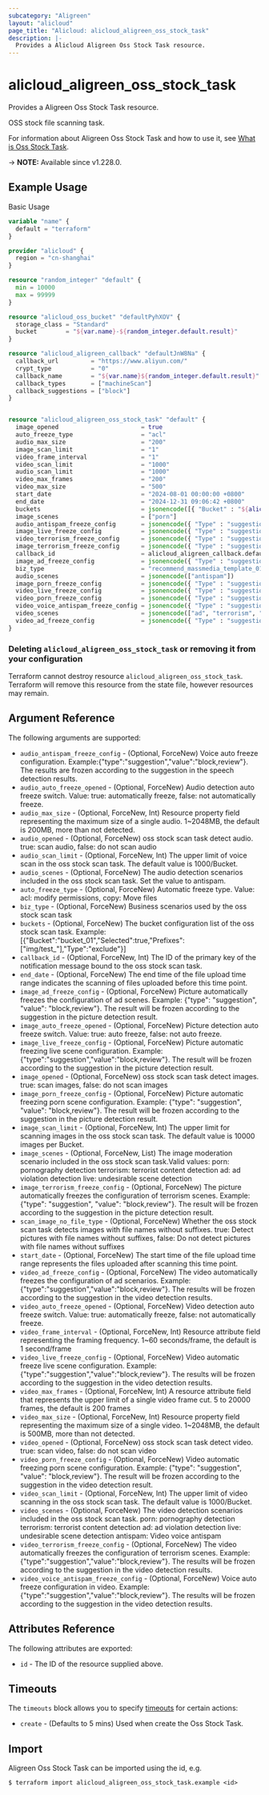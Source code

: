 ```yaml
---
subcategory: "Aligreen"
layout: "alicloud"
page_title: "Alicloud: alicloud_aligreen_oss_stock_task"
description: |-
  Provides a Alicloud Aligreen Oss Stock Task resource.
---
```


# alicloud_aligreen_oss_stock_task

Provides a Aligreen Oss Stock Task resource.

OSS stock file scanning task.

For information about Aligreen Oss Stock Task and how to use it, see [What is Oss Stock Task](https://next.api.alibabacloud.com/document/Green/2017-08-23/CreateOssStockTask).

-> **NOTE:** Available since v1.228.0.

## Example Usage

Basic Usage

```terraform
variable "name" {
  default = "terraform"
}

provider "alicloud" {
  region = "cn-shanghai"
}

resource "random_integer" "default" {
  min = 10000
  max = 99999
}

resource "alicloud_oss_bucket" "defaultPyhXOV" {
  storage_class = "Standard"
  bucket        = "${var.name}-${random_integer.default.result}"
}

resource "alicloud_aligreen_callback" "defaultJnW8Na" {
  callback_url         = "https://www.aliyun.com/"
  crypt_type           = "0"
  callback_name        = "${var.name}${random_integer.default.result}"
  callback_types       = ["machineScan"]
  callback_suggestions = ["block"]
}


resource "alicloud_aligreen_oss_stock_task" "default" {
  image_opened                       = true
  auto_freeze_type                   = "acl"
  audio_max_size                     = "200"
  image_scan_limit                   = "1"
  video_frame_interval               = "1"
  video_scan_limit                   = "1000"
  audio_scan_limit                   = "1000"
  video_max_frames                   = "200"
  video_max_size                     = "500"
  start_date                         = "2024-08-01 00:00:00 +0800"
  end_date                           = "2024-12-31 09:06:42 +0800"
  buckets                            = jsonencode([{ "Bucket" : "${alicloud_oss_bucket.defaultPyhXOV.bucket}", "Selected" : true, "Prefixes" : [] }])
  image_scenes                       = ["porn"]
  audio_antispam_freeze_config       = jsonencode({ "Type" : "suggestion", "Value" : "block" })
  image_live_freeze_config           = jsonencode({ "Type" : "suggestion", "Value" : "block" })
  video_terrorism_freeze_config      = jsonencode({ "Type" : "suggestion", "Value" : "block" })
  image_terrorism_freeze_config      = jsonencode({ "Type" : "suggestion", "Value" : "block" })
  callback_id                        = alicloud_aligreen_callback.defaultJnW8Na.id
  image_ad_freeze_config             = jsonencode({ "Type" : "suggestion", "Value" : "block" })
  biz_type                           = "recommend_massmedia_template_01"
  audio_scenes                       = jsonencode(["antispam"])
  image_porn_freeze_config           = jsonencode({ "Type" : "suggestion", "Value" : "block" })
  video_live_freeze_config           = jsonencode({ "Type" : "suggestion", "Value" : "block" })
  video_porn_freeze_config           = jsonencode({ "Type" : "suggestion", "Value" : "block" })
  video_voice_antispam_freeze_config = jsonencode({ "Type" : "suggestion", "Value" : "block" })
  video_scenes                       = jsonencode(["ad", "terrorism", "live", "porn", "antispam"])
  video_ad_freeze_config             = jsonencode({ "Type" : "suggestion", "Value" : "block" })
}
```

### Deleting `alicloud_aligreen_oss_stock_task` or removing it from your configuration

Terraform cannot destroy resource `alicloud_aligreen_oss_stock_task`. Terraform will remove this resource from the state file, however resources may remain.

## Argument Reference

The following arguments are supported:
* `audio_antispam_freeze_config` - (Optional, ForceNew) Voice auto freeze configuration. Example:{"type":"suggestion","value":"block,review"}. The results are frozen according to the suggestion in the speech detection results.
* `audio_auto_freeze_opened` - (Optional, ForceNew) Audio detection auto freeze switch. Value: true: automatically freeze, false: not automatically freeze.
* `audio_max_size` - (Optional, ForceNew, Int) Resource property field representing the maximum size of a single audio. 1~2048MB, the default is 200MB, more than not detected.
* `audio_opened` - (Optional, ForceNew) oss stock scan task detect audio. true: scan audio, false: do not scan audio
* `audio_scan_limit` - (Optional, ForceNew, Int) The upper limit of voice scan in the oss stock scan task. The default value is 1000/Bucket.
* `audio_scenes` - (Optional, ForceNew) The audio detection scenarios included in the oss stock scan task. Set the value to antispam.
* `auto_freeze_type` - (Optional, ForceNew) Automatic freeze type. Value: acl: modify permissions, copy: Move files
* `biz_type` - (Optional, ForceNew) Business scenarios used by the oss stock scan task
* `buckets` - (Optional, ForceNew) The bucket configuration list of the oss stock scan task. Example:[{"Bucket":"bucket_01","Selected":true,"Prefixes":["img/test_"],"Type":"exclude"}]
* `callback_id` - (Optional, ForceNew, Int) The ID of the primary key of the notification message bound to the oss stock scan task.
* `end_date` - (Optional, ForceNew) The end time of the file upload time range indicates the scanning of files uploaded before this time point.
* `image_ad_freeze_config` - (Optional, ForceNew) Picture automatically freezes the configuration of ad scenes. Example: {"type": "suggestion", "value": "block,review"}. The result will be frozen according to the suggestion in the picture detection result.
* `image_auto_freeze_opened` - (Optional, ForceNew) Picture detection auto freeze switch. Value: true: auto freeze, false: not auto freeze.
* `image_live_freeze_config` - (Optional, ForceNew) Picture automatic freezing live scene configuration. Example:{"type":"suggestion","value":"block,review"}. The result will be frozen according to the suggestion in the picture detection result.
* `image_opened` - (Optional, ForceNew) oss stock scan task detect images. true: scan images, false: do not scan images
* `image_porn_freeze_config` - (Optional, ForceNew) Picture automatic freezing porn scene configuration. Example: {"type": "suggestion", "value": "block,review"}. The result will be frozen according to the suggestion in the picture detection result.
* `image_scan_limit` - (Optional, ForceNew, Int) The upper limit for scanning images in the oss stock scan task. The default value is 10000 images per Bucket.
* `image_scenes` - (Optional, ForceNew, List) The image moderation scenario included in the oss stock scan task.Valid values:
porn: pornography detection
terrorism: terrorist content detection
ad: ad violation detection
live: undesirable scene detection
* `image_terrorism_freeze_config` - (Optional, ForceNew) The picture automatically freezes the configuration of terrorism scenes. Example: {"type": "suggestion", "value": "block,review"}. The result will be frozen according to the suggestion in the picture detection result.
* `scan_image_no_file_type` - (Optional, ForceNew) Whether the oss stock scan task detects images with file names without suffixes. true: Detect pictures with file names without suffixes, false: Do not detect pictures with file names without suffixes
* `start_date` - (Optional, ForceNew) The start time of the file upload time range represents the files uploaded after scanning this time point.
* `video_ad_freeze_config` - (Optional, ForceNew) The video automatically freezes the configuration of ad scenarios. Example:{"type":"suggestion","value":"block,review"}. The results will be frozen according to the suggestion in the video detection results.
* `video_auto_freeze_opened` - (Optional, ForceNew) Video detection auto freeze switch. Value: true: automatically freeze, false: not automatically freeze.
* `video_frame_interval` - (Optional, ForceNew, Int) Resource attribute field representing the framing frequency. 1~60 seconds/frame, the default is 1 second/frame
* `video_live_freeze_config` - (Optional, ForceNew) Video automatic freeze live scene configuration. Example:{"type":"suggestion","value":"block,review"}. The results will be frozen according to the suggestion in the video detection results.
* `video_max_frames` - (Optional, ForceNew, Int) A resource attribute field that represents the upper limit of a single video frame cut. 5 to 20000 frames, the default is 200 frames
* `video_max_size` - (Optional, ForceNew, Int) Resource property field representing the maximum size of a single video. 1~2048MB, the default is 500MB, more than not detected.
* `video_opened` - (Optional, ForceNew) oss stock scan task detect video. true: scan video, false: do not scan video
* `video_porn_freeze_config` - (Optional, ForceNew) Video automatic freezing porn scene configuration. Example: {"type": "suggestion", "value": "block,review"}. The result will be frozen according to the suggestion in the video detection result.
* `video_scan_limit` - (Optional, ForceNew, Int) The upper limit of video scanning in the oss stock scan task. The default value is 1000/Bucket.
* `video_scenes` - (Optional, ForceNew) The video detection scenarios included in the oss stock scan task.
porn: pornography detection
terrorism: terrorist content detection
ad: ad violation detection
live: undesirable scene detection
antispam: Video voice antispam
* `video_terrorism_freeze_config` - (Optional, ForceNew) The video automatically freezes the configuration of terrorism scenes. Example:{"type":"suggestion","value":"block,review"}. The results will be frozen according to the suggestion in the video detection results.
* `video_voice_antispam_freeze_config` - (Optional, ForceNew) Voice auto freeze configuration in video. Example:{"type":"suggestion","value":"block,review"}. The results will be frozen according to the suggestion in the video detection results.

## Attributes Reference

The following attributes are exported:
* `id` - The ID of the resource supplied above.

## Timeouts

The `timeouts` block allows you to specify [timeouts](https://www.terraform.io/docs/configuration-0-11/resources.html#timeouts) for certain actions:
* `create` - (Defaults to 5 mins) Used when create the Oss Stock Task.

## Import

Aligreen Oss Stock Task can be imported using the id, e.g.

```shell
$ terraform import alicloud_aligreen_oss_stock_task.example <id>
```